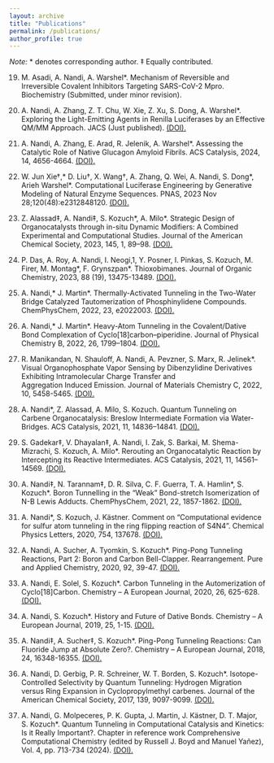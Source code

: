 ```yaml
---
layout: archive
title: "Publications"
permalink: /publications/
author_profile: true
---
```


_Note:_ * denotes corresponding author. ‡ Equally contributed. 

19. M. Asadi, A. Nandi, A. Warshel*.
    Mechanism of Reversible and Irreversible Covalent Inhibitors Targeting SARS-CoV-2 Mpro.
    Biochemistry (Submitted, under minor revision).
    
18. A. Nandi, A. Zhang, Z. T. Chu, W. Xie, Z. Xu, S. Dong, A. Warshel*.
    Exploring the Light-Emitting Agents in Renilla Luciferases by an Effective QM/MM Approach.
    JACS (Just published). [(DOI).](https://pubs.acs.org/doi/10.1021/jacs.4c00963)  

17. A. Nandi, A. Zhang, E. Arad, R. Jelenik, A. Warshel*.
    Assessing the Catalytic Role of Native Glucagon Amyloid Fibrils.
    ACS Catalysis, 2024, 14, 4656-4664. [(DOI).](https://pubs.acs.org/doi/10.1021/acscatal.4c00452)

16. W. Jun Xie†,* D. Liu†, X. Wang†, A. Zhang, Q. Wei, A. Nandi, S. Dong*, Arieh Warshel*.
    Computational Luciferase Engineering by Generative Modeling of Natural Enzyme Sequences.
    PNAS, 2023 Nov 28;120(48):e2312848120. [(DOI).](https://www.pnas.org/doi/full/10.1073/pnas.2312848120)

15. Z. Alassad‡, A. Nandi‡, S. Kozuch*, A. Milo*.
    Strategic Design of Organocatalysts through in-situ Dynamic Modifiers: A Combined Experimental and Computational 
    Studies.
    Journal of the American Chemical Society, 2023, 145, 1, 89–98. [(DOI).](https://pubs.acs.org/doi/abs/10.1021/jacs.2c08302)

14. P. Das, A. Roy, A. Nandi, I. Neogi,1, Y. Posner, I. Pinkas, S. Kozuch, M. Firer, M. Montag*, F. Grynszpan*. 
    Thioxobimanes.
    Journal of Organic Chemistry, 2023, 88 (19), 13475-13489. [(DOI).](https://pubs.acs.org/doi/10.1021/acs.joc.3c00873)
   
13. A. Nandi,* J. Martin*.
    Thermally-Activated Tunneling in the Two-Water Bridge Catalyzed Tautomerization of Phosphinylidene Compounds.       
    ChemPhysChem, 2022, 23, e2022003. [(DOI).](https://chemistry-europe.onlinelibrary.wiley.com/doi/10.1002/cphc.202200396) 

12. A. Nandi,* J. Martin*.
    Heavy-Atom Tunneling in the Covalent/Dative Bond Complexation of Cyclo[18]carbon–piperidine.
    Journal of Physical Chemistry B, 2022, 26, 1799–1804. [(DOI).](https://pubs.acs.org/doi/10.1021/acs.jpcb.2c00218)

11. R. Manikandan, N. Shauloff, A. Nandi, A. Pevzner, S. Marx, R. Jelinek*.
    Visual Organophosphate Vapor Sensing by Dibenzylidine Derivatives Exhibiting Intramolecular Charge Transfer and    
    Aggregation Induced Emission.
    Journal of Materials Chemistry C, 2022, 10, 5458-5465. [(DOI).](https://pubs.rsc.org/en/content/articlelanding/2022/tc/d1tc05566f)
    
10. A. Nandi*, Z. Alassad, A. Milo, S. Kozuch.
    Quantum Tunneling on Carbene Organocatalysis: Breslow Intermediate Formation via Water-Bridges.
    ACS Catalysis, 2021, 11, 14836–14841. [(DOI).](https://pubs.acs.org/doi/10.1021/acscatal.1c04475)

 9. S. Gadekar‡, V. Dhayalan‡, A. Nandi, I. Zak, S. Barkai, M. Shema-Mizrachi, S. Kozuch, A. Milo*.
    Rerouting an Organocatalytic Reaction by Intercepting its Reactive Intermediates.
    ACS Catalysis, 2021, 11, 14561–14569. [(DOI).](https://pubs.acs.org/doi/10.1021/acscatal.1c04583)
    
 8. A. Nandi‡, N. Tarannam‡, D. R. Silva, C. F. Guerra, T. A. Hamlin*, S. Kozuch*.
    Boron Tunnelling in the “Weak” Bond-stretch Isomerization of N-B Lewis Adducts.
    ChemPhysChem, 2021, 22, 1857-1862. [(DOI).](https://chemistry-europe.onlinelibrary.wiley.com/doi/10.1002/cphc.202100505)

 7. A. Nandi*, S. Kozuch, J. Kästner.
    Comment on “Computational evidence for sulfur atom tunneling in the ring flipping reaction of S4N4”.
    Chemical Physics Letters, 2020, 754, 137678. [(DOI).](https://www.sciencedirect.com/science/article/pii/S0009261420305935)

 6. A. Nandi, A. Sucher, A. Tyomkin, S. Kozuch*.
    Ping-Pong Tunneling Reactions, Part 2: Boron and Carbon Bell-Clapper. 
    Rearrangement. Pure and Applied Chemistry, 2020, 92, 39-47. [(DOI).](https://www.degruyter.com/document/doi/10.1515/pac-2019-0401/html)
     
 5. A. Nandi, E. Solel, S. Kozuch*.
    Carbon Tunneling in the Automerization of Cyclo[18]Carbon.
    Chemistry – A European Journal, 2020, 26, 625-628. [(DOI).](https://chemistry-europe.onlinelibrary.wiley.com/doi/10.1002/chem.201904929)
     
 4. A. Nandi, S. Kozuch*.
    History and Future of Dative Bonds.
    Chemistry – A European Journal, 2019, 25, 1-15. [(DOI).](https://chemistry-europe.onlinelibrary.wiley.com/doi/10.1002/chem.201903736)

 3. A. Nandi‡, A. Sucher‡, S. Kozuch*.
    Ping-Pong Tunneling Reactions: Can Fluoride Jump at Absolute Zero?.
    Chemistry – A European Journal, 2018, 24, 16348-16355. [(DOI).](https://chemistry-europe.onlinelibrary.wiley.com/doi/10.1002/chem.201802782)
   
 2. A. Nandi, D. Gerbig, P. R. Schreiner, W. T. Borden, S. Kozuch*.
    Isotope-Controlled Selectivity by Quantum Tunneling: Hydrogen Migration versus Ring Expansion in Cyclopropylmethyl 
    carbenes.
    Journal of the American Chemical Society, 2017, 139, 9097-9099. [(DOI).](https://pubs.acs.org/doi/full/10.1021/jacs.7b04593)

 1. A. Nandi, G. Molpeceres, P. K. Gupta, J. Martin, J. Kästner, D. T. Major, S. Kozuch*.
    Quantum Tunneling in Computational Catalysis and Kinetics: Is it Really Important?.
    Chapter in reference work Comprehensive Computational Chemistry (edited by Russell J. Boyd and Manuel Yañez), Vol. 4, 
    pp. 713-734 (2024). [(DOI).](https://www.sciencedirect.com/science/article/pii/B9780128219782000209?via%3Dihub)

 

